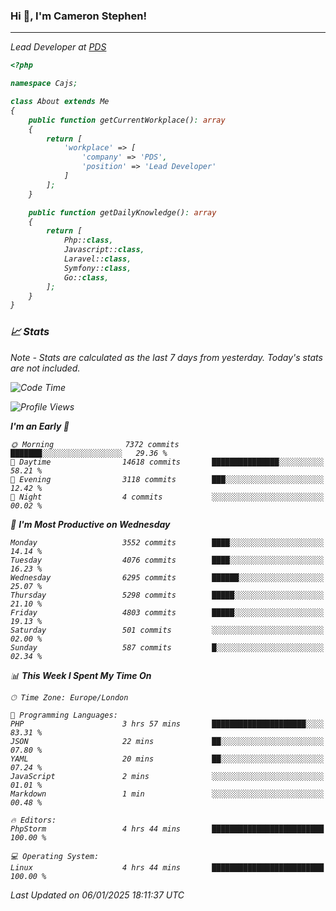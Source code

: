 ### Hi 👋, I'm Cameron Stephen!
<hr>
<p><em>Lead Developer at <a href="https://prindatasolutions.co.uk">PDS</a></p>


```php
<?php

namespace Cajs;

class About extends Me
{
    public function getCurrentWorkplace(): array
    {
        return [
            'workplace' => [
                'company' => 'PDS',
                'position' => 'Lead Developer'
            ]
        ];
    }

    public function getDailyKnowledge(): array
    {
        return [
            Php::class,
            Javascript::class,
            Laravel::class,
            Symfony::class,
            Go::class,
        ];
    }
}
```

### 📈 Stats
<p><em>Note - Stats are calculated as the last 7 days from yesterday. Today's stats are not included.</em></p>


<!--START_SECTION:waka-->
![Code Time](http://img.shields.io/badge/Code%20Time-4%2C164%20hrs%207%20mins-blue)

![Profile Views](http://img.shields.io/badge/Profile%20Views-0-blue)

**I'm an Early 🐤** 

```text
🌞 Morning                7372 commits        ███████░░░░░░░░░░░░░░░░░░   29.36 % 
🌆 Daytime                14618 commits       ███████████████░░░░░░░░░░   58.21 % 
🌃 Evening                3118 commits        ███░░░░░░░░░░░░░░░░░░░░░░   12.42 % 
🌙 Night                  4 commits           ░░░░░░░░░░░░░░░░░░░░░░░░░   00.02 % 
```
📅 **I'm Most Productive on Wednesday** 

```text
Monday                   3552 commits        ████░░░░░░░░░░░░░░░░░░░░░   14.14 % 
Tuesday                  4076 commits        ████░░░░░░░░░░░░░░░░░░░░░   16.23 % 
Wednesday                6295 commits        ██████░░░░░░░░░░░░░░░░░░░   25.07 % 
Thursday                 5298 commits        █████░░░░░░░░░░░░░░░░░░░░   21.10 % 
Friday                   4803 commits        █████░░░░░░░░░░░░░░░░░░░░   19.13 % 
Saturday                 501 commits         ░░░░░░░░░░░░░░░░░░░░░░░░░   02.00 % 
Sunday                   587 commits         █░░░░░░░░░░░░░░░░░░░░░░░░   02.34 % 
```


📊 **This Week I Spent My Time On** 

```text
🕑︎ Time Zone: Europe/London

💬 Programming Languages: 
PHP                      3 hrs 57 mins       █████████████████████░░░░   83.31 % 
JSON                     22 mins             ██░░░░░░░░░░░░░░░░░░░░░░░   07.80 % 
YAML                     20 mins             ██░░░░░░░░░░░░░░░░░░░░░░░   07.24 % 
JavaScript               2 mins              ░░░░░░░░░░░░░░░░░░░░░░░░░   01.01 % 
Markdown                 1 min               ░░░░░░░░░░░░░░░░░░░░░░░░░   00.48 % 

🔥 Editors: 
PhpStorm                 4 hrs 44 mins       █████████████████████████   100.00 % 

💻 Operating System: 
Linux                    4 hrs 44 mins       █████████████████████████   100.00 % 
```


 Last Updated on 06/01/2025 18:11:37 UTC
<!--END_SECTION:waka-->
